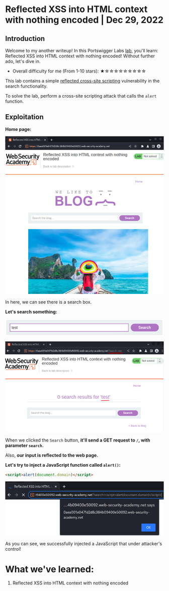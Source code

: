 # Reflected XSS into HTML context with nothing encoded | Dec 29, 2022

## Introduction

Welcome to my another writeup! In this Portswigger Labs [lab](https://portswigger.net/web-security/cross-site-scripting/reflected/lab-html-context-nothing-encoded), you'll learn: Reflected XSS into HTML context with nothing encoded! Without further ado, let's dive in.

- Overall difficulty for me (From 1-10 stars): ★☆☆☆☆☆☆☆☆☆

This lab contains a simple [reflected cross-site scripting](https://portswigger.net/web-security/cross-site-scripting/reflected) vulnerability in the search functionality.

To solve the lab, perform a cross-site scripting attack that calls the `alert` function.

## Exploitation

**Home page:**

![](https://raw.githubusercontent.com/siunam321/CTF-Writeups/main/Portswigger-Labs/Cross-Site-Scripting/XSS-1/images/Pasted%20image%2020221229012907.png)

In here, we can see there is a search box.

**Let's search something:**

![](https://raw.githubusercontent.com/siunam321/CTF-Writeups/main/Portswigger-Labs/Cross-Site-Scripting/XSS-1/images/Pasted%20image%2020221229012932.png)

![](https://raw.githubusercontent.com/siunam321/CTF-Writeups/main/Portswigger-Labs/Cross-Site-Scripting/XSS-1/images/Pasted%20image%2020221229012947.png)

When we clicked the `Search` button, **it'll send a GET request to `/`, with parameter `search`.**

Also, **our input is reflected to the web page.**

**Let's try to inject a JavaScript function called `alert()`:**
```html
<script>alert(document.domain)</script>
```

![](https://raw.githubusercontent.com/siunam321/CTF-Writeups/main/Portswigger-Labs/Cross-Site-Scripting/XSS-1/images/Pasted%20image%2020221229013240.png)

As you can see, we successfully injected a JavaScript that under attacker's control!

# What we've learned:

1. Reflected XSS into HTML context with nothing encoded